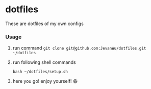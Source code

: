 # dotfiles
These are dotfiles of my own configs

### Usage
1. run command `git clone git@github.com:JevanWu/dotfiles.git ~/dotfiles`
2. run following shell commands

   `bash ~/dotfiles/setup.sh`
3. here you go! enjoy yourself! 😆
